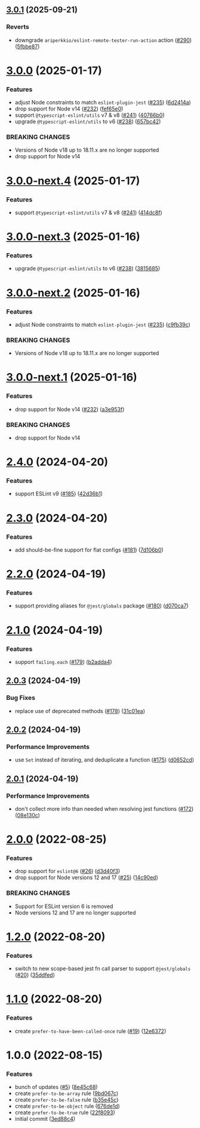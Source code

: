 ## [3.0.1](https://github.com/jest-community/eslint-plugin-jest-extended/compare/v3.0.0...v3.0.1) (2025-09-21)


### Reverts

* downgrade `ariperkkio/eslint-remote-tester-run-action` action ([#290](https://github.com/jest-community/eslint-plugin-jest-extended/issues/290)) ([5fbbe87](https://github.com/jest-community/eslint-plugin-jest-extended/commit/5fbbe87efedccdb94559724783405671cc94613a))

# [3.0.0](https://github.com/jest-community/eslint-plugin-jest-extended/compare/v2.4.0...v3.0.0) (2025-01-17)


### Features

* adjust Node constraints to match `eslint-plugin-jest` ([#235](https://github.com/jest-community/eslint-plugin-jest-extended/issues/235)) ([6d2414a](https://github.com/jest-community/eslint-plugin-jest-extended/commit/6d2414a5bbb16988e7b3e0e88eca66ae0dab76c9))
* drop support for Node v14 ([#232](https://github.com/jest-community/eslint-plugin-jest-extended/issues/232)) ([fef65e0](https://github.com/jest-community/eslint-plugin-jest-extended/commit/fef65e0fb61adca91598bbf4f3018273fb7b752e))
* support `@typescript-eslint/utils` v7 & v8 ([#241](https://github.com/jest-community/eslint-plugin-jest-extended/issues/241)) ([40766b0](https://github.com/jest-community/eslint-plugin-jest-extended/commit/40766b019eb70271837e5eeb45d44dd21a999ca6))
* upgrade `@typescript-eslint/utils` to v6 ([#238](https://github.com/jest-community/eslint-plugin-jest-extended/issues/238)) ([657bc42](https://github.com/jest-community/eslint-plugin-jest-extended/commit/657bc428599e4b5794603c9b308dedb5029bf2c2))


### BREAKING CHANGES

* Versions of Node v18 up to 18.11.x are no longer supported
* drop support for Node v14

# [3.0.0-next.4](https://github.com/jest-community/eslint-plugin-jest-extended/compare/v3.0.0-next.3...v3.0.0-next.4) (2025-01-17)


### Features

* support `@typescript-eslint/utils` v7 & v8 ([#241](https://github.com/jest-community/eslint-plugin-jest-extended/issues/241)) ([414dc8f](https://github.com/jest-community/eslint-plugin-jest-extended/commit/414dc8f778d761c6f0f3eb3b621406cbe74b1afa))

# [3.0.0-next.3](https://github.com/jest-community/eslint-plugin-jest-extended/compare/v3.0.0-next.2...v3.0.0-next.3) (2025-01-16)


### Features

* upgrade `@typescript-eslint/utils` to v6 ([#238](https://github.com/jest-community/eslint-plugin-jest-extended/issues/238)) ([3815685](https://github.com/jest-community/eslint-plugin-jest-extended/commit/381568546db6b94fc2a92386556b737f1551e262))

# [3.0.0-next.2](https://github.com/jest-community/eslint-plugin-jest-extended/compare/v3.0.0-next.1...v3.0.0-next.2) (2025-01-16)


### Features

* adjust Node constraints to match `eslint-plugin-jest` ([#235](https://github.com/jest-community/eslint-plugin-jest-extended/issues/235)) ([c9fb39c](https://github.com/jest-community/eslint-plugin-jest-extended/commit/c9fb39caa43e074e64fb9fdb4dbcbdb2822fc57a))


### BREAKING CHANGES

* Versions of Node v18 up to 18.11.x are no longer supported

# [3.0.0-next.1](https://github.com/jest-community/eslint-plugin-jest-extended/compare/v2.4.0...v3.0.0-next.1) (2025-01-16)


### Features

* drop support for Node v14 ([#232](https://github.com/jest-community/eslint-plugin-jest-extended/issues/232)) ([a3e953f](https://github.com/jest-community/eslint-plugin-jest-extended/commit/a3e953f06572f03777148f903f3e6486034468eb))


### BREAKING CHANGES

* drop support for Node v14

# [2.4.0](https://github.com/jest-community/eslint-plugin-jest-extended/compare/v2.3.0...v2.4.0) (2024-04-20)


### Features

* support ESLint v9 ([#185](https://github.com/jest-community/eslint-plugin-jest-extended/issues/185)) ([42d36b1](https://github.com/jest-community/eslint-plugin-jest-extended/commit/42d36b198d0c6b489636843475e8ebd9ea4e837d))

# [2.3.0](https://github.com/jest-community/eslint-plugin-jest-extended/compare/v2.2.0...v2.3.0) (2024-04-20)


### Features

* add should-be-fine support for flat configs ([#181](https://github.com/jest-community/eslint-plugin-jest-extended/issues/181)) ([7d106b0](https://github.com/jest-community/eslint-plugin-jest-extended/commit/7d106b0fc8eb99946ba760bd9f4feccc8fb6e18e))

# [2.2.0](https://github.com/jest-community/eslint-plugin-jest-extended/compare/v2.1.0...v2.2.0) (2024-04-19)


### Features

* support providing aliases for `@jest/globals` package ([#180](https://github.com/jest-community/eslint-plugin-jest-extended/issues/180)) ([d070ca7](https://github.com/jest-community/eslint-plugin-jest-extended/commit/d070ca79caf41e0974c8b048a741f0db8104e4d1))

# [2.1.0](https://github.com/jest-community/eslint-plugin-jest-extended/compare/v2.0.3...v2.1.0) (2024-04-19)


### Features

* support `failing.each` ([#179](https://github.com/jest-community/eslint-plugin-jest-extended/issues/179)) ([b2adda4](https://github.com/jest-community/eslint-plugin-jest-extended/commit/b2adda4cacf1616ce18bed4d655a8a5b533c6664))

## [2.0.3](https://github.com/jest-community/eslint-plugin-jest-extended/compare/v2.0.2...v2.0.3) (2024-04-19)


### Bug Fixes

* replace use of deprecated methods ([#178](https://github.com/jest-community/eslint-plugin-jest-extended/issues/178)) ([31c01ea](https://github.com/jest-community/eslint-plugin-jest-extended/commit/31c01ea02f4b8dbdf7e103efbde5aa9bd03fbfb2))

## [2.0.2](https://github.com/jest-community/eslint-plugin-jest-extended/compare/v2.0.1...v2.0.2) (2024-04-19)


### Performance Improvements

* use `Set` instead of iterating, and deduplicate a function ([#175](https://github.com/jest-community/eslint-plugin-jest-extended/issues/175)) ([d0652cd](https://github.com/jest-community/eslint-plugin-jest-extended/commit/d0652cdb82b692cdee0f2ef4616b96e89c6d4ddf))

## [2.0.1](https://github.com/jest-community/eslint-plugin-jest-extended/compare/v2.0.0...v2.0.1) (2024-04-19)


### Performance Improvements

* don't collect more info than needed when resolving jest functions ([#172](https://github.com/jest-community/eslint-plugin-jest-extended/issues/172)) ([08e130c](https://github.com/jest-community/eslint-plugin-jest-extended/commit/08e130c79df9e81e6b4c9c0e0f8b52885ee20ada))

# [2.0.0](https://github.com/jest-community/eslint-plugin-jest-extended/compare/v1.2.0...v2.0.0) (2022-08-25)


### Features

* drop support for `eslint@6` ([#26](https://github.com/jest-community/eslint-plugin-jest-extended/issues/26)) ([d3d40f3](https://github.com/jest-community/eslint-plugin-jest-extended/commit/d3d40f30266b00bf7182adcd90f52f3ccd1859ba))
* drop support for Node versions 12 and 17 ([#25](https://github.com/jest-community/eslint-plugin-jest-extended/issues/25)) ([14c90ed](https://github.com/jest-community/eslint-plugin-jest-extended/commit/14c90edffc359db59b1492fa9a94e361b6959f28))


### BREAKING CHANGES

* Support for ESLint version 6 is removed
* Node versions 12 and 17 are no longer supported

# [1.2.0](https://github.com/jest-community/eslint-plugin-jest-extended/compare/v1.1.0...v1.2.0) (2022-08-20)


### Features

* switch to new scope-based jest fn call parser to support `@jest/globals` ([#20](https://github.com/jest-community/eslint-plugin-jest-extended/issues/20)) ([35ddfed](https://github.com/jest-community/eslint-plugin-jest-extended/commit/35ddfedd58de975ca2c235a5295dfa28aab11ac5))

# [1.1.0](https://github.com/jest-community/eslint-plugin-jest-extended/compare/v1.0.0...v1.1.0) (2022-08-20)


### Features

* create `prefer-to-have-been-called-once` rule ([#19](https://github.com/jest-community/eslint-plugin-jest-extended/issues/19)) ([12e6372](https://github.com/jest-community/eslint-plugin-jest-extended/commit/12e6372ec54df6d768254bd528a970163a9fbc63))

# 1.0.0 (2022-08-15)


### Features

* bunch of updates ([#5](https://github.com/jest-community/eslint-plugin-jest-extended/issues/5)) ([8e45c68](https://github.com/jest-community/eslint-plugin-jest-extended/commit/8e45c682b7c287f2180b03c4e903288a69c32711))
* create `prefer-to-be-array` rule ([9bd067c](https://github.com/jest-community/eslint-plugin-jest-extended/commit/9bd067ccc37d7651f812782bde785868c9cadfb4))
* create `prefer-to-be-false` rule ([b35e45c](https://github.com/jest-community/eslint-plugin-jest-extended/commit/b35e45c23cb2aa660034ac49b5082c61f34de758))
* create `prefer-to-be-object` rule ([676de1d](https://github.com/jest-community/eslint-plugin-jest-extended/commit/676de1d77ba19430d96f5df93ce8f3a548c6acfe))
* create `prefer-to-be-true` rule ([22f8093](https://github.com/jest-community/eslint-plugin-jest-extended/commit/22f8093136c30212498b8a347891f1cff995003b))
* initial commit ([3ed88c4](https://github.com/jest-community/eslint-plugin-jest-extended/commit/3ed88c4699d2ef82780183bae00560282a3f1916))
